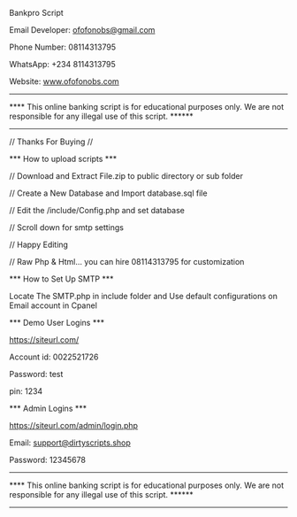 Bankpro Script

Email Developer: ofofonobs@gmail.com

Phone Number: 08114313795

WhatsApp: +234 8114313795

Website: www.ofofonobs.com

*********************************************************************
**** This online banking script is for educational purposes only. 
We are not responsible for any illegal use of this script. ******
********************************************************************




// Thanks For Buying //





*** How to upload scripts ***

// Download and Extract File.zip to public directory or sub folder

// Create a New Database and Import database.sql file

// Edit the /include/Config.php and set database

// Scroll down for smtp settings

// Happy Editing

// Raw Php & Html... you can hire 08114313795 for customization






*** How to Set Up SMTP ***

Locate  The SMTP.php in include folder and Use default configurations on Email account  in Cpanel





*** Demo User Logins ***

https://siteurl.com/

Account id: 0022521726

Password: test

pin: 1234

*** Admin Logins ***

https://siteurl.com/admin/login.php

Email: support@dirtyscripts.shop

Password: 12345678




*********************************************************************
**** This online banking script is for educational purposes only. 
We are not responsible for any illegal use of this script. ******
********************************************************************




